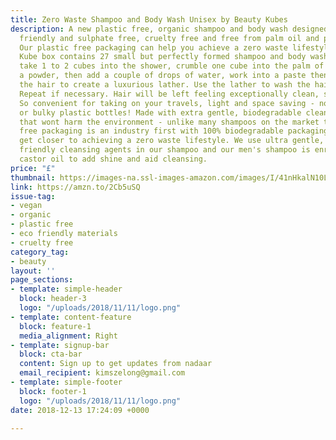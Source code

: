 ```yaml
---
title: Zero Waste Shampoo and Body Wash Unisex by Beauty Kubes
description: A new plastic free, organic shampoo and body wash designed for men, vegan
  friendly and sulphate free, cruelty free and free from palm oil and palm derivatives.
  Our plastic free packaging can help you achieve a zero waste lifestyle. Each Beauty
  Kube box contains 27 small but perfectly formed shampoo and body wash cubes. Just
  take 1 to 2 cubes into the shower, crumble one cube into the palm of the hand until
  a powder, then add a couple of drops of water, work into a paste then smooth over
  the hair to create a luxurious lather. Use the lather to wash the hair and body.
  Repeat if necessary. Hair will be left feeling exceptionally clean, soft and shiny.
  So convenient for taking on your travels, light and space saving - no more spillages
  or bulky plastic bottles! Made with extra gentle, biodegradable cleansing agents
  that wont harm the environment - unlike many shampoos on the market today. Our plastic
  free packaging is an industry first with 100% biodegradable packaging, so you can
  get closer to achieving a zero waste lifestyle. We use ultra gentle, environmentally
  friendly cleansing agents in our shampoo and our men's shampoo is enriched with
  castor oil to add shine and aid cleansing.
price: "£"
thumbnail: https://images-na.ssl-images-amazon.com/images/I/41nHkalN10L.jpg
link: https://amzn.to/2Cb5uSQ
issue-tag:
- vegan
- organic
- plastic free
- eco friendly materials
- cruelty free
category_tag:
- beauty
layout: ''
page_sections:
- template: simple-header
  block: header-3
  logo: "/uploads/2018/11/11/logo.png"
- template: content-feature
  block: feature-1
  media_alignment: Right
- template: signup-bar
  block: cta-bar
  content: Sign up to get updates from nadaar
  email_recipient: kimszelong@gmail.com
- template: simple-footer
  block: footer-1
  logo: "/uploads/2018/11/11/logo.png"
date: 2018-12-13 17:24:09 +0000

---
```

